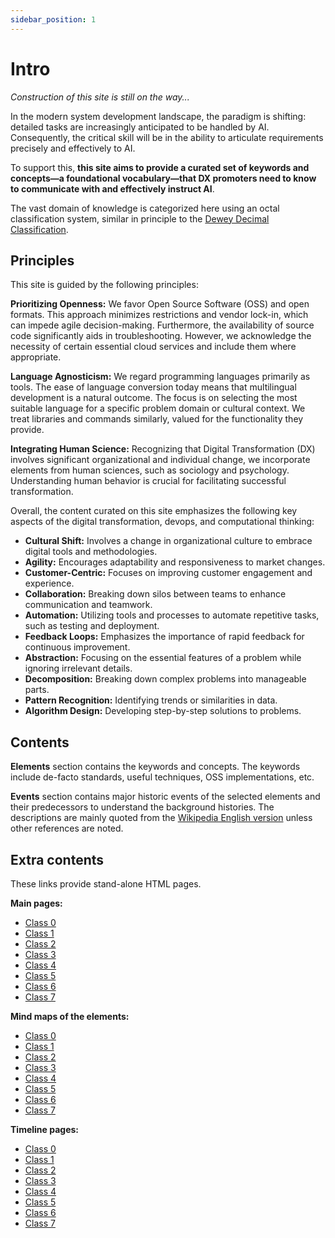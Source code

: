 ```yaml
---
sidebar_position: 1
---
```


# Intro

_Construction of this site is still on the way..._

In the modern system development landscape, the paradigm is shifting: detailed tasks are increasingly anticipated to be handled by AI. Consequently, the critical skill will be in the ability to articulate requirements precisely and effectively to AI.

To support this, **this site aims to provide a curated set of keywords and concepts—a foundational vocabulary—that DX promoters need to know to communicate with and effectively instruct AI**.

The vast domain of knowledge is categorized here using an octal classification system, similar in principle to the [Dewey Decimal Classification](https://en.wikipedia.org/wiki/Dewey_Decimal_Classification).

## Principles

This site is guided by the following principles:

**Prioritizing Openness:** We favor Open Source Software (OSS) and open formats. This approach minimizes restrictions and vendor lock-in, which can impede agile decision-making. Furthermore, the availability of source code significantly aids in troubleshooting. However, we acknowledge the necessity of certain essential cloud services and include them where appropriate.

**Language Agnosticism:** We regard programming languages primarily as tools. The ease of language conversion today means that multilingual development is a natural outcome. The focus is on selecting the most suitable language for a specific problem domain or cultural context. We treat libraries and commands similarly, valued for the functionality they provide.

**Integrating Human Science:** Recognizing that Digital Transformation (DX) involves significant organizational and individual change, we incorporate elements from human sciences, such as sociology and psychology. Understanding human behavior is crucial for facilitating successful transformation.

Overall, the content curated on this site emphasizes the following key aspects of the digital transformation, devops, and computational thinking:

- **Cultural Shift:** Involves a change in organizational culture to embrace digital tools and methodologies.
- **Agility:** Encourages adaptability and responsiveness to market changes.
- **Customer-Centric:** Focuses on improving customer engagement and experience.
- **Collaboration:** Breaking down silos between teams to enhance communication and teamwork.
- **Automation:** Utilizing tools and processes to automate repetitive tasks, such as testing and deployment.
- **Feedback Loops:** Emphasizes the importance of rapid feedback for continuous improvement.
- **Abstraction:** Focusing on the essential features of a problem while ignoring irrelevant details.
- **Decomposition:** Breaking down complex problems into manageable parts.
- **Pattern Recognition:** Identifying trends or similarities in data.
- **Algorithm Design:** Developing step-by-step solutions to problems.

## Contents

**Elements** section contains the keywords and concepts.
The keywords include de-facto standards, useful techniques, OSS implementations, etc.

**Events** section contains major historic events of the selected elements and their predecessors to understand the background histories.
The descriptions are mainly quoted from the [Wikipedia English version](https://en.wikipedia.org/wiki/Main_Page) unless other references are noted.

## Extra contents

These links provide stand-alone HTML pages.

**Main pages:**

- [Class 0](pathname:///usr/docs/main/cls0.html)
- [Class 1](pathname:///usr/docs/main/cls1.html)
- [Class 2](pathname:///usr/docs/main/cls2.html)
- [Class 3](pathname:///usr/docs/main/cls3.html)
- [Class 4](pathname:///usr/docs/main/cls4.html)
- [Class 5](pathname:///usr/docs/main/cls5.html)
- [Class 6](pathname:///usr/docs/main/cls6.html)
- [Class 7](pathname:///usr/docs/main/cls7.html)

**Mind maps of the elements:**

- [Class 0](pathname:///usr/docs/main/cls0.map.html)
- [Class 1](pathname:///usr/docs/main/cls1.map.html)
- [Class 2](pathname:///usr/docs/main/cls2.map.html)
- [Class 3](pathname:///usr/docs/main/cls3.map.html)
- [Class 4](pathname:///usr/docs/main/cls4.map.html)
- [Class 5](pathname:///usr/docs/main/cls5.map.html)
- [Class 6](pathname:///usr/docs/main/cls6.map.html)
- [Class 7](pathname:///usr/docs/main/cls7.map.html)

**Timeline pages:**

- [Class 0](pathname:///usr/docs/timelines/cls0.html)
- [Class 1](pathname:///usr/docs/timelines/cls1.html)
- [Class 2](pathname:///usr/docs/timelines/cls2.html)
- [Class 3](pathname:///usr/docs/timelines/cls3.html)
- [Class 4](pathname:///usr/docs/timelines/cls4.html)
- [Class 5](pathname:///usr/docs/timelines/cls5.html)
- [Class 6](pathname:///usr/docs/timelines/cls6.html)
- [Class 7](pathname:///usr/docs/timelines/cls7.html)
